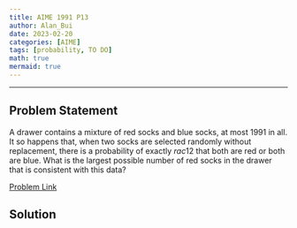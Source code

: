 ```yaml
---
title: AIME 1991 P13    
author: Alan_Bui    
date: 2023-02-20
categories: [AIME]
tags: [probability, TO DO]
math: true    
mermaid: true  
---
```


---
## Problem Statement

A drawer contains a mixture of red socks and blue socks, at most $1991$ in all. It so happens that, when two socks are selected randomly without replacement, there is a probability of exactly $rac{1}{2}$ that both are red or both are blue. What is the largest possible number of red socks in the drawer that is consistent with this data?

[Problem Link](https://artofproblemsolving.com/wiki/index.php/1991_AIME_Problems/Problem_13)

## Solution



